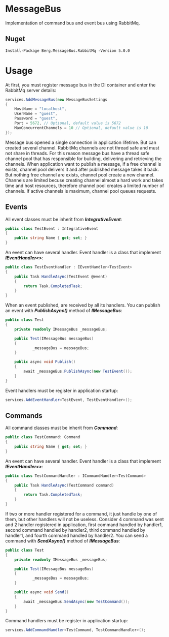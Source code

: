 # MessageBus
Implementation of command bus and event bus using RabbitMq.

## Nuget
```
Install-Package Berg.MessageBus.RabbitMq -Version 5.0.0
```
#  Usage
At first, you must register message bus in the DI container and enter the RabbitMq server details:
```cs
services.AddMessageBus(new MessageBusSettings
{
    HostName = "localhost",
    UserName = "guest",
    Password = "guest",
    Port = 5672, // Optional, default value is 5672
    MaxConcurrentChannels = 10 // Optional, default value is 10
});
```
Message bus opened a single connection in application lifetime. But can created several channel. RabbitMq channels are not thread safe and must not share in threads. For this reason message bus have a thread safe channel pool that has responsible for building, delivering and retrieving the channels. When application want to publish a message, if a free channel is exists, channel pool delivers it and after published message takes it back. But nothing free channel are exists, channel pool create a new channel. Channels are limited becuse creating channel almost a hard work and takes time and host resources, therefore channel pool creates a limited number of channels. If active channels is maximum, channel pool queues requests.

## Events
All event classes must be inherit from ***IntegrativeEvent***:
```cs
public class TestEvent : IntegrativeEvent
{
    public string Name { get; set; }
}
```
An event can have several handler. Event handler is a class that implement ***IEventHandler<>***:
```cs
public class TestEventHandler : IEventHandler<TestEvent>
{
    public Task HandleAsync(TestEvent @event)
    {
        return Task.CompletedTask;
    }
}
```
When an event published, are received by all its handlers. You can publish an event with ***PublishAsync()*** method of ***IMessageBus***:
```cs
public class Test
{
	private readonly IMessageBus _messageBus;

	public Test(IMessageBus messageBus)
	{
	        _messageBus = messageBus;
	}

	public async void Publish()
	{
	    await _messageBus.PublishAsync(new TestEvent());
	}
}
```
Event handlers must be register in application startup:
```cs
services.AddEventHandler<TestEvent, TestEventHandler>();
```

## Commands
All command classes must be inherit from ***Command***:
```cs
public class TestCommand: Command
{
    public string Name { get; set; }
}
```
An event can have several handler. Event handler is a class that implement ***IEventHandler<>***:
```cs
public class TestCommandHandler : ICommandHandler<TestCommand>
{
    public Task HandleAsync(TestCommand command)
    {
        return Task.CompletedTask;
    }
}
```
If two or more handler registered for a command, it just handle by one of them, but other handlers will not be useless. Consider 4 command was sent and 2 handler registered in application, first command handled by handler1, second command handled by handler2, third command handled by handler1, and fourth command handled by handler2.
You can send a command with ***SendAsync()*** method of ***IMessageBus***:
```cs
public class Test
{
	private readonly IMessageBus _messageBus;

	public Test(IMessageBus messageBus)
	{
	        _messageBus = messageBus;
	}

	public async void Send()
	{
	    await _messageBus.SendAsync(new TestCommand());
	}
}
```
Command handlers must be register in application startup:
```cs
services.AddCommandHandler<TestCommand, TestCommandHandler>();
```
